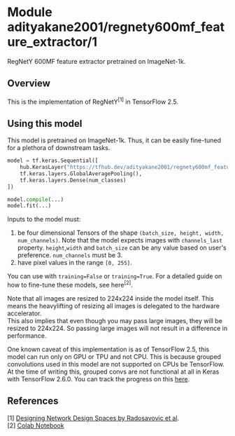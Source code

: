 # Module adityakane2001/regnety600mf_feature_extractor/1

RegNetY 600MF feature extractor pretrained on ImageNet-1k.

<!-- asset-path: https://storage.googleapis.com/ak-regnety-savedmodels/tars/regnety600mf_feature_extractor.tar.gz  -->
<!-- task: image-classification -->
<!-- network-architecture: regnety -->
<!-- format: saved_model_2 -->
<!-- fine-tunable: true -->
<!-- license: apache-2.0 -->
<!-- language: en -->
<!-- colab: https://colab.research.google.com/github/AdityaKane2001/regnety/blob/main/RegNetY_models_in_TF_2_5.ipynb -->

## Overview

This is the implementation of  RegNetY<sup>[1]</sup>  in TensorFlow 2.5.

## Using this model

This model is pretrained on ImageNet-1k. Thus, it can be easily fine-tuned for a plethora of downstream tasks. 

```python
model = tf.keras.Sequential([
    hub.KerasLayer("https://tfhub.dev/adityakane2001/regnety600mf_feature_extractor/1", training=False), # Can be True
    tf.keras.layers.GlobalAveragePooling(),
    tf.keras.layers.Dense(num_classes)
])

model.compile(...)
model.fit(...)
```

Inputs to the model must:
1. be four dimensional Tensors of the shape `(batch_size, height, width, num_channels)`. Note that the model expects images with  `channels_last`  property. `height`,`width` and `batch_size` can be any value based on user's preference. `num_channels` must be 3.
2. have pixel values in the range `[0, 255]`.

You can use with `training=False` or `training=True`. For a detailed guide on how to fine-tune these models, see here<sup>[2]</sup>. 

Note that all images are resized to 224x224 inside the model itself. This means the heavylifting of resizing all images is delegated to the hardware accelerator.   
This also implies that even though you may pass large images, they will be resized to 224x224. So passing large images will not result in a difference in performance.

One known caveat of this implementation is as of TensorFlow 2.5, this model can run only on GPU or TPU and not CPU. This is because grouped convolutions used in this model are not supported on CPUs be TensorFlow. At the time of writing this, grouped convs are not functional at all in Keras with TensorFlow 2.6.0. You can track the progress on this [here](https://github.com/keras-team/keras/issues/15162).   
  

## References

[1] [Designing Network Design Spaces by Radosavovic et al](https://arxiv.org/abs/2003.13678).   
[2] [Colab Notebook](https://colab.research.google.com/github/AdityaKane2001/regnety/blob/main/RegNetY_models_in_TF_2_5.ipynb)
